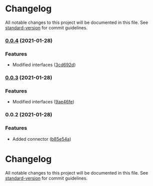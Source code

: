 # Changelog

All notable changes to this project will be documented in this file. See [standard-version](https://github.com/conventional-changelog/standard-version) for commit guidelines.

### [0.0.4](https://github.com/getunid/unid-wallet-sdk-base-connector/compare/v0.0.3...v0.0.4) (2021-01-28)


### Features

* Modified interfaces ([3cd692d](https://github.com/getunid/unid-wallet-sdk-base-connector/commit/3cd692d6d62f1a6e04cff198f46c464bb0975f77))

### [0.0.3](https://github.com/getunid/unid-wallet-sdk-base-connector/compare/v0.0.2...v0.0.3) (2021-01-28)


### Features

* Modified interfaces ([9ae46fe](https://github.com/getunid/unid-wallet-sdk-base-connector/commit/9ae46fe821e6fa642fd2d69647028aaf72bc2157))

### 0.0.2 (2021-01-28)


### Features

* Added connector ([b85e54a](https://github.com/getunid/unid-wallet-sdk-base-connector/commit/b85e54ada7f25187226b9b8379ecef57186d21ca))

# Changelog

All notable changes to this project will be documented in this file. See [standard-version](https://github.com/conventional-changelog/standard-version) for commit guidelines.
